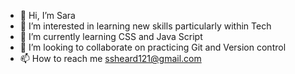 - 👋 Hi, I’m Sara
- 👀 I’m interested in learning new skills particularly within Tech
- 🌱 I’m currently learning CSS and Java Script
- 💞️ I’m looking to collaborate on practicing Git and Version control 
- 📫 How to reach me ssheard121@gmail.com

<!---
sarespage/sarespage is a ✨ special ✨ repository because its `README.md` (this file) appears on your GitHub profile.
You can click the Preview link to take a look at your changes.
--->
